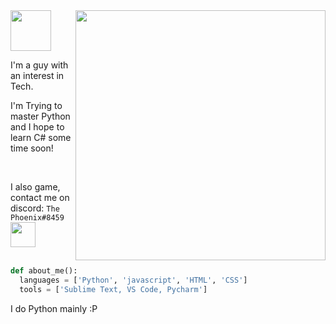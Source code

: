 <img align='right' src="https://media.giphy.com/media/wwg1suUiTbCY8H8vIA/giphy-downsized-large.gif" width="400"> 

<img src='https://pngimg.com/uploads/hello/hello_PNG8.png' width='65'>

I'm a guy with an interest in Tech. 

I'm Trying to master Python and I hope to learn C# some time soon!

<br>

I also game, contact me on discord: `The Phoenix#8459` <img src='https://pbs.twimg.com/media/DmKNuMwXsAAE2qO.png' width=40>
<br><br>
```python
def about_me():
  languages = ['Python', 'javascript', 'HTML', 'CSS']
  tools = ['Sublime Text, VS Code, Pycharm']
```
I do Python mainly :P
  <br>
